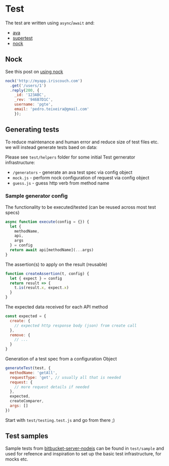 # Test

The test are written using `async`/`await` and:

- [ava](https://github.com/avajs/ava)
- [supertest](https://github.com/visionmedia/supertest)
- [nock](https://www.npmjs.com/package/nock)

## Nock

See this post on [using nock](http://codejaxy.com/q/864687/javascript-ajax-xmlhttprequest-nock-nock-is-intercepting-my-request-but-my-ajax-request-is-erroring-out)

```js
nock('http://myapp.iriscouch.com')
  .get('/users/1')
  .reply(200, {
    _id: '123ABC',
    _rev: '946B7D1C',
    username: 'pgte',
    email: 'pedro.teixeira@gmail.com'
    });
```

## Generating tests

To reduce maintenance and human error and reduce size of test files etc. we will instead generate tests baed on data:

Please see `test/helpers` folder for some initial Test gernerator infrastructure:

- `/generators` - generate an ava test spec via config object
- `mock.js` - perform nock configuration of request via config object
- `guess.js` - guess http verb from method name

### Sample generator config

The functionality to be executed/tested (can be reused across most test specs)

```js
async function execute(config = {}) {
  let {
    methodName,
    api,
    args
  } = config
  return await api[methodName](...args)
}
```

The assertion(s) to apply on the result (reusable)

```js
function createAssertion(t, config) {
  let { expect } = config
  return result => {
    t.is(result.x, expect.x)
  }
}
```

The expected data received for each API method

```js
const expected = {
  create: {
    // expected http response body (json) from create call
  },
  remove: {
    // ...
  }
}
```

Generation of a test spec from a configuration Object

```js
generateTest(test, {
  methodName: 'getAll',
  requestType: 'get', // usually all that is needed
  request: {
    // more request details if needed
  },
  expected,
  createComparer,
  args: []
})
```

Start with `test/testing.test.js` and go from there ;)

## Test samples

Sample tests from [bitbucket-server-nodejs](https://github.com/sternba/bitbucket-server-nodejs) can be found in `test/sample` and used for refeence and inspiration to set up the basic test infrastructure, for mocks etc.


